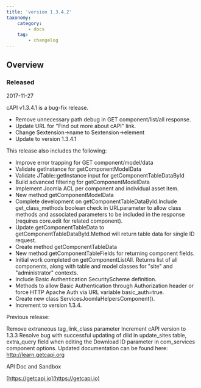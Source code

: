 ```yaml
---
title: 'version 1.3.4.2'
taxonomy:
    category:
        - docs
    tag:
        - changelog
---
```


## Overview
### Released 
2017-11-27

cAPI v1.3.4.1 is a bug-fix release.

* Remove unnecessary path debug in GET component/list/all response.
* Update URL for "Find out more about cAPI" link.
* Change $extension->name to $extension->element
* Update to version 1.3.4.1

This release also includes the following:

* Improve error trapping for GET component/model/data
* Validate getInstance for getComponentModelData
* Validate JTable::getInstance input for getComponentTableDataById
* Build advanced filtering for getComponentModelData
* Implement Joomla ACL per component and individual asset item.
* New method getComponentModelData
* Complete development on getComponentTableDataById.Include get_class_methods boolean check in URLparameter to allow class methods and associated parameters to be included in the response (requires core.edit for related component).
* Update getComponentTableData to getComponentTableDataById.Method will return table data for single ID request.
* Create method getComponentTableData
* New method getComponentTableFields for returning component fields.
* Initial work completed on getComponentListAll. Returns list of all components, along with table and model classes for "site" and "administrator" contexts.
* Include Basic Authentication SecurityScheme definition.
* Methods to allow Basic Authentication through Authorization header or force HTTP Apache Auth via URL variable basic_auth=true.
* Create new class ServicesJoomlaHelpersComponent().
* Increment to version 1.3.4.

Previous release:

Remove extraneous tag_link_class parameter
Increment cAPI version to 1.3.3
Resolve bug with successful updating of dlid in update_sites table, extra_query field when editing the Download ID parameter in com_services component options.
Updated documentation can be found here:
[http://learn.getcapi.org ](http://learn.getcapi.org )

API Doc and Sandbox

[https://getcapi.io](https://getcapi.io)